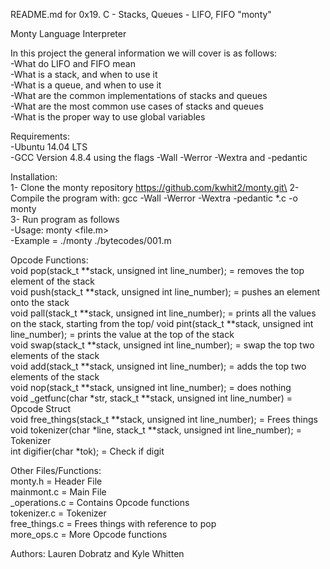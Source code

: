 README.md for 0x19. C - Stacks, Queues - LIFO, FIFO "monty"

Monty Language Interpreter

In this project the general information we will cover is as follows:\
-What do LIFO and FIFO mean\
-What is a stack, and when to use it\
-What is a queue, and when to use it\
-What are the common implementations of stacks and queues\
-What are the most common use cases of stacks and queues\
-What is the proper way to use global variables

Requirements:\
-Ubuntu 14.04 LTS\
-GCC Version 4.8.4  using the flags -Wall -Werror -Wextra and -pedantic

Installation:\
1- Clone the monty repository https://github.com/kwhit2/monty.git\
2- Compile the program with: gcc -Wall -Werror -Wextra -pedantic *.c -o monty\
3- Run program as follows\
-Usage: monty <file.m>\
-Example = ./monty ./bytecodes/001.m

Opcode Functions:\
void pop(stack_t **stack, unsigned int line_number); = removes the top element of the stack\
void push(stack_t **stack, unsigned int line_number); = pushes an element onto the stack\
void pall(stack_t **stack, unsigned int line_number); = prints all the values on the stack, starting from the top/
void pint(stack_t **stack, unsigned int line_number); = prints the value at the top of the stack\
void swap(stack_t **stack, unsigned int line_number); = swap the top two elements of the stack\
void add(stack_t **stack, unsigned int line_number); = adds the top two elements of the stack\
void nop(stack_t **stack, unsigned int line_number); = does nothing\
void _getfunc(char *str, stack_t **stack, unsigned int line_number) = Opcode Struct\
void free_things(stack_t **stack, unsigned int line_number); = Frees things\
void tokenizer(char *line, stack_t **stack, unsigned int line_number); = Tokenizer\
int digifier(char *tok); = Check if digit

Other Files/Functions:\
monty.h = Header File\
mainmont.c = Main File\
_operations.c = Contains Opcode functions\
tokenizer.c = Tokenizer\
free_things.c = Frees things with reference to pop\
more_ops.c = More Opcode functions

Authors: Lauren Dobratz and Kyle Whitten
